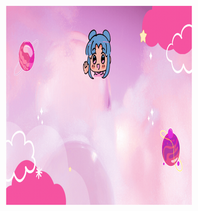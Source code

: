 <p align="center">
 
</p align="center">
<img src="./images/GitHub_Jenblr_Hello.gif" width="960" height="540"/>

<p align="center">
